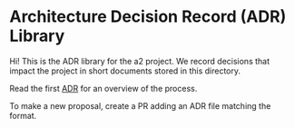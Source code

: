 # Architecture Decision Record (ADR) Library

Hi! This is the ADR library for the a2 project. We record decisions
that impact the project in short documents stored in this directory.

Read the first [ADR](./adr-2018-08-15.md) for an overview of the
process.

To make a new proposal, create a PR adding an ADR file matching the
format.
